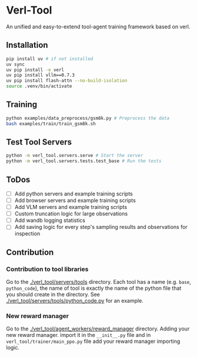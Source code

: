 # Verl-Tool
An unified and easy-to-extend tool-agent training framework based on verl.

## Installation
```bash
pip install uv # if not installed
uv sync
uv pip install -e verl
uv pip install vllm==0.7.3
uv pip install flash-attn --no-build-isolation
source .venv/bin/activate
```

## Training
```bash
python examples/data_preprocess/gsm8k.py # Preprocess the data
bash examples/train/train_gsm8k.sh
```

## Test Tool Servers

```bash
python -m verl_tool.servers.serve # Start the server
python -m verl_tool.servers.tests.test_base # Run the tests
```

## ToDos
- [ ] Add python servers and example training scripts
- [ ] Add browser servers and example training scripts
- [ ] Add VLM servers and example training scripts
- [ ] Custom truncation logic for large observations
- [ ] Add wandb logging statistics
- [ ] Add saving logic for every step's sampling results and observations for inspection

## Contribution
### Contribution to tool libraries
Go to the [./verl_tool/servers/tools](./verl_tool/servers/tools) directory. Each tool has a name (e.g. `base`, `python_code`), the name of tool is exactly the name of the python file that you should create in the directory. See [./verl_tool/servers/tools/python_code.py](./verl_tool/servers/tools/python_code.py) for an example.

### New reward manager
Go to the [./verl_tool/agent_workers/reward_manager](./verl_tool/agent_workers/reward_manager) directory. Adding your new reward manager. import it in the `__init__.py` file and in `verl_tool/trainer/main_ppo.py` file add your reward manager importing logic.